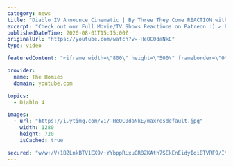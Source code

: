 ```yaml
---
category: news
title: "Diablo IV Announce Cinematic | By Three They Come REACTION with Magy"
excerpt: "Check out our Full Movie/TV Shows Reactions on Patreon :) ✓ PATREON - https://www.patreon.com/thehomiesreact If you just want to give support ✓ PayPal ..."
publishedDateTime: 2020-08-01T15:15:00Z
originalUrl: "https://youtube.com/watch?v=-HeOC0daNkE"
type: video

featuredContent: "<iframe width=\"800\" height=\"500\" frameborder=\"0\" src=\"https://www.youtube.com/embed/-HeOC0daNkE\" allow=\"accelerometer; autoplay; encrypted-media; gyroscope; picture-in-picture\" allowfullscreen></iframe>"

provider:
  name: The Homies
  domain: youtube.com

topics:
  - Diablo 4

images:
  - url: "https://i.ytimg.com/vi/-HeOC0daNkE/maxresdefault.jpg"
    width: 1280
    height: 720
    isCached: true

secured: "w/w+/V+1BZLnkBTV1EX9/+YYbppRLxuGR8ZKAth7SEkEnEidyIqiBTVRF9/IYehO/g/LrqfAHW2OmJMDaHYb+7RNCSwt+024nOJp2HXpu8hbo0Lwyt0HOq3+UfsWDx3c3bX0uIW53/0pfysfpgcZE5ZDZnqF/tpKmQq/nX7Nid9ZFT2lBq4FTi3I6QxLpobQ1CYf6/I2RuWGl46LnPESGjBvxY63y4puBg2nrmkeMwthOmj8bXeJj2vmHaDlKNWqbBxA8ATNVIW+X8DpsbRQdrAVcdF0BkJFPLDDoL8xEbFoDFfSCiMJsNV07BtVquowol+zwZSRu/VsENfMj0yaWeT4X1h5LoPJSJkJzphCs5+NDvMj7oZBs7ite1IEwK5FByL1LQrox47ELfejO1llAr0KuyWVcKQRlOZEnw1SWq/P96MrpPt/yBY2Rvi7jLqw;LgvmzNQ17lMDTbEJfAZzFQ=="
---
```


